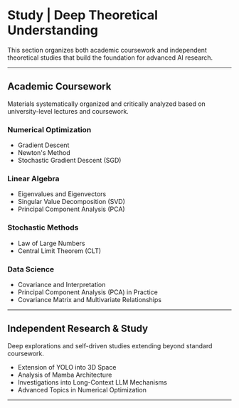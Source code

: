 # Study | Deep Theoretical Understanding

This section organizes both academic coursework and independent theoretical studies that build the foundation for advanced AI research.

---

## Academic Coursework

Materials systematically organized and critically analyzed based on university-level lectures and coursework.

### Numerical Optimization
- Gradient Descent
- Newton's Method
- Stochastic Gradient Descent (SGD)

### Linear Algebra
- Eigenvalues and Eigenvectors
- Singular Value Decomposition (SVD)
- Principal Component Analysis (PCA)

### Stochastic Methods
- Law of Large Numbers
- Central Limit Theorem (CLT)

### Data Science
- Covariance and Interpretation
- Principal Component Analysis (PCA) in Practice
- Covariance Matrix and Multivariate Relationships

---

## Independent Research & Study

Deep explorations and self-driven studies extending beyond standard coursework.

- Extension of YOLO into 3D Space
- Analysis of Mamba Architecture
- Investigations into Long-Context LLM Mechanisms
- Advanced Topics in Numerical Optimization

---
